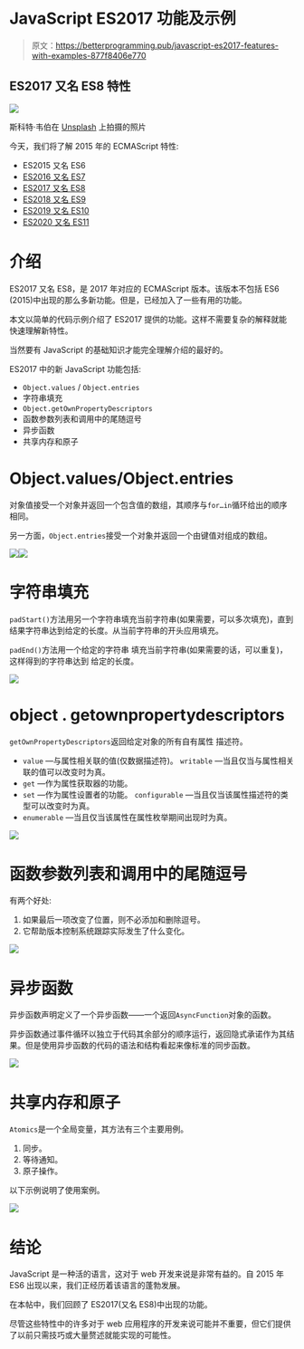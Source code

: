 # JavaScript ES2017 功能及示例

> 原文：<https://betterprogramming.pub/javascript-es2017-features-with-examples-877f8406e770>

## ES2017 又名 ES8 特性

![](img/9ddd576edb10884654ff07b700ac83c2.png)

斯科特·韦伯在 [Unsplash](https://unsplash.com/s/photos/feature?utm_source=unsplash&utm_medium=referral&utm_content=creditCopyText) 上拍摄的照片

今天，我们将了解 2015 年的 ECMAScript 特性:

*   ES2015 又名 ES6
*   [ES2016 又名 ES7](https://medium.com/better-programming/javascript-es2016-features-with-examples-a41b7aead589)
*   [ES2017 又名 ES8](https://medium.com/better-programming/javascript-es2017-features-with-examples-877f8406e770)
*   [ES2018 又名 ES9](https://medium.com/better-programming/javascript-es2018-features-with-examples-30fda8ac50fa)
*   [ES2019 又名 ES10](https://medium.com/better-programming/twelve-es10-features-in-twelve-simple-examples-6e8cc109f3d3)
*   [ES2020 又名 ES11](https://medium.com/better-programming/javascript-es2020-features-with-simple-examples-d301dbef2c37)

# 介绍

ES2017 又名 ES8，是 2017 年对应的 ECMAScript 版本。该版本不包括 ES6 (2015)中出现的那么多新功能。但是，已经加入了一些有用的功能。

本文以简单的代码示例介绍了 ES2017 提供的功能。这样不需要复杂的解释就能快速理解新特性。

当然要有 JavaScript 的基础知识才能完全理解介绍的最好的。

ES2017 中的新 JavaScript 功能包括:

*   `Object.values` / `Object.entries`
*   ️️字符串填充
*   `Object.getOwnPropertyDescriptors`
*   函数参数列表和调用中的尾随逗号
*   异步函数
*   共享内存和原子

# Object.values/Object.entries

对象值接受一个对象并返回一个包含值的数组，其顺序与`for…in`循环给出的顺序相同。

另一方面，`Object.entries`接受一个对象并返回一个由键值对组成的数组。

![](img/8c4c48c64805f51a3255ebc6f42252de.png)![](img/82a9b5e06907dbb7a7ea85f4a769866f.png)

# 字符串填充

`padStart()`方法用另一个字符串填充当前字符串(如果需要，可以多次填充)，直到结果字符串达到给定的长度。从当前字符串的开头应用填充。

`padEnd()`方法用一个给定的字符串
填充当前字符串(如果需要的话，可以重复)，这样得到的字符串达到
给定的长度。

![](img/c24b883865deb48b753cfb1a2959132e.png)

# object . getownpropertydescriptors

`getOwnPropertyDescriptors`返回给定对象的所有自有属性
描述符。

*   `value` —与属性相关联的值(仅数据描述符)。
    `writable` —当且仅当与属性相关联的值可以改变时为真。
*   `get` —作为属性获取器的功能。
*   `set` —作为属性设置者的功能。
    `configurable` —当且仅当该属性描述符的类型可以改变时为真。
*   `enumerable` —当且仅当该属性在属性枚举期间出现时为真。

![](img/f7e133cd0ec876c3c2227a0c75fb98fc.png)

# 函数参数列表和调用中的尾随逗号

有两个好处:

1.  如果最后一项改变了位置，则不必添加和删除逗号。
2.  它帮助版本控制系统跟踪实际发生了什么变化。

![](img/aabcc13ce82c88d254b4dbd50b781a2d.png)

# 异步函数

异步函数声明定义了一个异步函数——一个返回`AsyncFunction`对象的函数。

异步函数通过事件循环以独立于代码其余部分的顺序运行，返回隐式承诺作为其结果。但是使用异步函数的代码的语法和结构看起来像标准的同步函数。

![](img/3e0232a41ed05ad725f12e567122ded4.png)

# 共享内存和原子

`Atomics`是一个全局变量，其方法有三个主要用例。

1.  同步。
2.  等待通知。
3.  原子操作。

以下示例说明了使用案例。

![](img/30ab80b27e5baf227c04a4da195c4f63.png)

# 结论

JavaScript 是一种活的语言，这对于 web 开发来说是非常有益的。自 2015 年 ES6 出现以来，我们正经历着该语言的蓬勃发展。

在本帖中，我们回顾了 ES2017(又名 ES8)中出现的功能。

尽管这些特性中的许多对于 web 应用程序的开发来说可能并不重要，但它们提供了以前只需技巧或大量赘述就能实现的可能性。